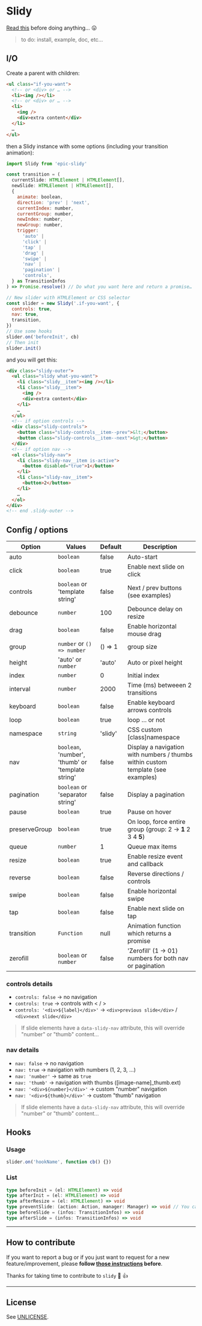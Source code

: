 # Slidy

[Read this](http://shouldiuseacarousel.com/) before doing anything… 😛

> to do: install, example, doc, etc…

## I/O

Create a parent with children:

```html
<ul class="if-you-want">
  <!-- or <div> or … -->
  <li><img /></li>
  <!-- or <div> or … -->
  <li>
    <img />
    <div>extra content</div>
  </li>
  …
</ul>
```

then a Slidy instance with some options (including your transition animation):

```js
import Slidy from 'epic-slidy'

const transition = (
  currentSlide: HTMLElement | HTMLElement[],
  newSlide: HTMLElement | HTMLElement[],
  {
    animate: boolean,
    direction: 'prev' | 'next',
    currentIndex: number,
    currentGroup: number,
    newIndex: number,
    newGroup: number,
    trigger:
      'auto' |
      'click' |
      'tap' |
      'drag' |
      'swipe' |
      'nav' |
      'pagination' |
      'controls',
  } as TransitionInfos
) => Promise.resolve() // Do what you want here and return a promise…

// New slider with HTMLElement or CSS selector
const slider = new Slidy('.if-you-want', {
  controls: true,
  nav: true,
  transition,
})
// Use some hooks
slider.on('beforeInit', cb)
// Then init
slider.init()
```

and you will get this:

```html
<div class="slidy-outer">
  <ul class="slidy what-you-want">
    <li class="slidy__item"><img /></li>
    <li class="slidy__item">
      <img />
      <div>extra content</div>
    </li>
    …
  </ul>
  <!-- if option controls -->
  <div class="slidy-controls">
    <button class="slidy-controls__item--prev">&lt;</button>
    <button class="slidy-controls__item--next">&gt;</button>
  </div>
  <!-- if option nav -->
  <ol class="slidy-nav">
    <li class="slidy-nav__item is-active">
      <button disabled="true">1</button>
    </li>
    <li class="slidy-nav__item">
      <button>2</button>
    </li>
    …
  </ol>
</div>
<!-- end .slidy-outer -->
```

## Config / options

| Option        | Values                                            | Default | Description                                                                      |
| ------------- | ------------------------------------------------- | ------- | -------------------------------------------------------------------------------- |
| auto          | `boolean`                                         | false   | Auto-start                                                                       |
| click         | `boolean`                                         | true    | Enable next slide on click                                                       |
| controls      | `boolean` or 'template string'                    | false   | Next / prev buttons (see examples)                                               |
| debounce      | `number`                                          | 100     | Debounce delay on resize                                                         |
| drag          | `boolean`                                         | false   | Enable horizontal mouse drag                                                     |
| group         | `number` or `() => number`                        | () => 1 | group size                                                                       |
| height        | 'auto' or `number`                                | 'auto'  | Auto or pixel height                                                             |
| index         | `number`                                          | 0       | Initial index                                                                    |
| interval      | `number`                                          | 2000    | Time (ms) betweeen 2 transitions                                                 |
| keyboard      | `boolean`                                         | false   | Enable keyboard arrows controls                                                  |
| loop          | `boolean`                                         | true    | loop … or not                                                                    |
| namespace     | `string`                                          | 'slidy' | CSS custom [class]namespace                                                      |
| nav           | `boolean`, 'number', 'thumb' or 'template string' | false   | Display a navigation with numbers / thumbs within custom template (see examples) |
| pagination    | `boolean` or 'separator string'                   | false   | Display a pagination                                                             |
| pause         | `boolean`                                         | true    | Pause on hover                                                                   |
| preserveGroup | `boolean`                                         | true    | On loop, force entire group (group: 2 -> **1** 2 3 4 **5**)                      |
| queue         | `number`                                          | 1       | Queue max items                                                                  |
| resize        | `boolean`                                         | true    | Enable resize event and callback                                                 |
| reverse       | `boolean`                                         | false   | Reverse directions / controls                                                    |
| swipe         | `boolean`                                         | false   | Enable horizontal swipe                                                          |
| tap           | `boolean`                                         | false   | Enable next slide on tap                                                         |
| transition    | `Function`                                        | null    | Animation function which returns a promise                                       |
| zerofill      | `boolean` or `number`                             | false   | 'Zerofill' (1 -> 01) numbers for both nav or pagination                          |

### controls details

- `controls: false` -> no navigation
- `controls: true` -> controls with < / >
- `controls: '<div>${label}</div>'` -> `<div>previous slide</div>` / `<div>next slide</div>`

> If slide elements have a `data-slidy-nav` attribute, this will override "number" or "thumb" content…

### nav details

- `nav: false` -> no navigation
- `nav: true` -> navigation with numbers (1, 2, 3, …)
- `nav: 'number'` -> same as `true`
- `nav: 'thumb'` -> navigation with thumbs ([image-name]\_thumb.ext)
- `nav: '<div>${number}</div>'` -> custom "number" navigation
- `nav: '<div>${thumb}</div>'` -> custom "thumb" navigation

> If slide elements have a `data-slidy-nav` attribute, this will override "number" or "thumb" content…

## Hooks

### Usage

```js
slider.on('hookName', function cb() {})
```

### List

```typescript
type beforeInit = (el: HTMLElement) => void
type afterInit = (el: HTMLElement) => void
type afterResize = (el: HTMLElement) => void
type preventSlide: (action: Action, manager: Manager) => void // You can acces and modify `manager.shouldPrevent` (boolean)
type beforeSlide = (infos: TransitionInfos) => void
type afterSlide = (infos: TransitionInfos) => void
```

---

## How to contribute

If you want to report a bug or if you just want to request for a new feature/improvement, please **follow [those instructions](CONTRIBUTING.md) before**.

Thanks for taking time to contribute to `slidy` :tada: :+1:

---

## License

See [UNLICENSE](UNLICENSE).
